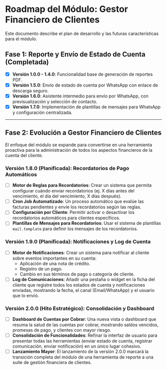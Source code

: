 # Roadmap del Módulo: Gestor Financiero de Clientes

Este documento describe el plan de desarrollo y las futuras características para el módulo.

## Fase 1: Reporte y Envío de Estado de Cuenta (Completada)

- [x] **Versión 1.0.0 - 1.4.0**: Funcionalidad base de generación de reportes PDF.
- [x] **Versión 1.5.0**: Envío de estado de cuenta por WhatsApp con enlace de descarga seguro.
- [x] **Versión 1.6.0**: Asistente intermedio para envío por WhatsApp, con previsualización y selección de contacto.
- [x] **Versión 1.7.0**: Implementación de plantillas de mensajes para WhatsApp y configuración centralizada.

---

## Fase 2: Evolución a Gestor Financiero de Clientes

El enfoque del módulo se expande para convertirse en una herramienta proactiva para la administración de todos los aspectos financieros de la cuenta del cliente.

### Versión 1.8.0 (Planificada): Recordatorios de Pago Automáticos

- [ ] **Motor de Reglas para Recordatorios**: Crear un sistema que permita configurar cuándo enviar recordatorios (ej. X días antes del vencimiento, el día del vencimiento, X días después).
- [ ] **Cron Job Automatizado**: Un proceso automático que evalúe las facturas pendientes y envíe los recordatorios según las reglas.
- [ ] **Configuración por Cliente**: Permitir activar o desactivar los recordatorios automáticos para clientes específicos.
- [ ] **Plantillas de Mensajes para Recordatorios**: Usar el sistema de plantillas `mail.template` para definir los mensajes de los recordatorios.

### Versión 1.9.0 (Planificada): Notificaciones y Log de Cuenta

- [ ] **Motor de Notificaciones**: Crear un sistema para notificar al cliente sobre eventos importantes en su cuenta:
  - Aplicación de una nota de crédito.
  - Registro de un pago.
  - Cambio en sus términos de pago o categoría de cliente.
- [ ] **Log de Comunicaciones**: Añadir una pestaña o widget en la ficha del cliente que registre todos los estados de cuenta y notificaciones enviadas, mostrando la fecha, el canal (Email/WhatsApp) y el usuario que lo envió.

### Versión 2.0.0 (Hito Estratégico): Consolidación y Dashboard

- [ ] **Dashboard de Cuentas por Cobrar**: Una nueva vista o dashboard que resuma la salud de las cuentas por cobrar, mostrando saldos vencidos, promesas de pago, y clientes con mayor riesgo.
- [ ] **Consolidación de Funcionalidades**: Refinar la interfaz de usuario para presentar todas las herramientas (enviar estado de cuenta, registrar comunicación, enviar notificación) en un único lugar cohesivo.
- [ ] **Lanzamiento Mayor**: El lanzamiento de la versión 2.0.0 marcará la transición completa del módulo de una herramienta de reporte a una suite de gestión financiera de clientes.